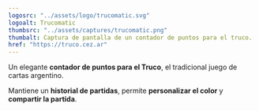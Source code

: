 ```yaml
---
logosrc: "../assets/logo/trucomatic.svg"
logoalt: Trucomatic
thumbsrc: "../assets/captures/trucomatic.png"
thumbalt: Captura de pantalla de un contador de puntos para el truco.
href: "https://truco.cez.ar"
---
```


Un elegante **contador de puntos para el Truco**, el tradicional juego de cartas argentino.

Mantiene un **historial de partidas**, permite **personalizar el color** y **compartir la partida**.

